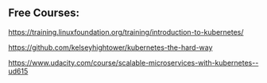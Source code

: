 ## Free Courses:
https://training.linuxfoundation.org/training/introduction-to-kubernetes/

https://github.com/kelseyhightower/kubernetes-the-hard-way

https://www.udacity.com/course/scalable-microservices-with-kubernetes--ud615

